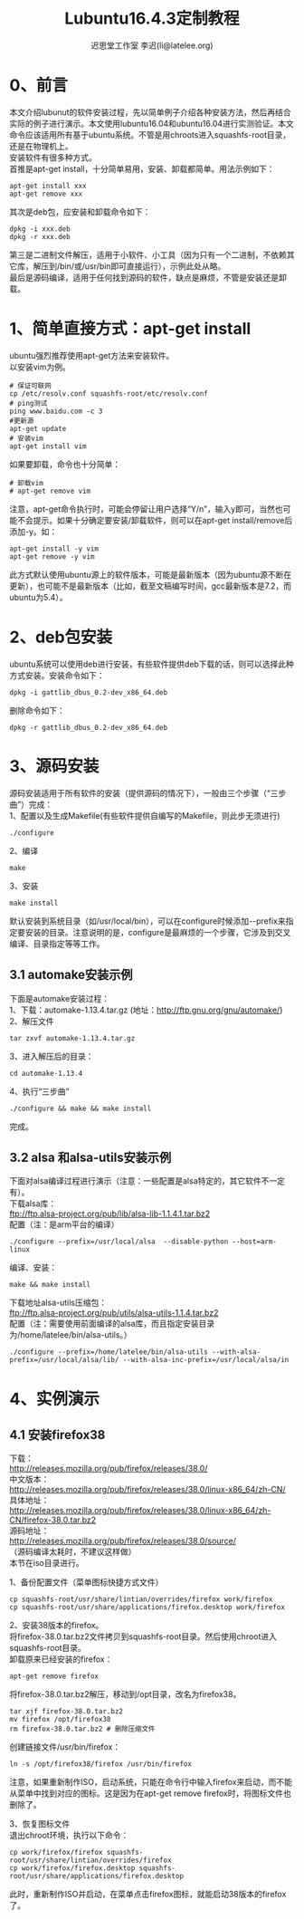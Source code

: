 <center><h1>Lubuntu16.4.3定制教程</h1></center>  
<center>迟思堂工作室 李迟(li@latelee.org)</center>  
  
# 0、前言  
  
本文介绍lubunut的软件安装过程，先以简单例子介绍各种安装方法，然后再结合实际的例子进行演示。本文使用lubuntu16.04和ubuntu16.04进行实测验证。本文命令应该适用所有基于ubuntu系统。不管是用chroots进入squashfs-root目录，还是在物理机上。  
安装软件有很多种方式。  
首推是apt-get install，十分简单易用，安装、卸载都简单。用法示例如下：  

```
apt-get install xxx  
apt-get remove xxx  
```
其次是deb包，应安装和卸载命令如下：  
```
dpkg -i xxx.deb  
dpkg -r xxx.deb  
```
第三是二进制文件解压，适用于小软件、小工具（因为只有一个二进制，不依赖其它库，解压到/bin/或/usr/bin即可直接运行），示例此处从略。  
最后是源码编译，适用于任何找到源码的软件，缺点是麻烦，不管是安装还是卸载。  
  
# 1、简单直接方式：apt-get install  
ubuntu强烈推荐使用apt-get方法来安装软件。  
以安装vim为例。  
```  
# 保证可联网  
cp /etc/resolv.conf squashfs-root/etc/resolv.conf  
# ping测试  
ping www.baidu.com -c 3  
#更新源  
apt-get update  
# 安装vim  
apt-get install vim  
```  
如果要卸载，命令也十分简单：  
```  
# 卸载vim  
# apt-get remove vim  
```  
注意，apt-get命令执行时，可能会停留让用户选择“Y/n”，输入y即可，当然也可能不会提示。如果十分确定要安装/卸载软件，则可以在apt-get install/remove后添加-y。如：  
```
apt-get install -y vim  
apt-get remove -y vim  
```  
此方式默认使用ubuntu源上的软件版本，可能是最新版本（因为ubuntu源不断在更新），也可能不是最新版本（比如，截至文稿编写时间，gcc最新版本是7.2，而ubuntu为5.4）。  
  
  
# 2、deb包安装  
ubuntu系统可以使用deb进行安装，有些软件提供deb下载的话，则可以选择此种方式安装。安装命令如下：  
```
dpkg -i gattlib_dbus_0.2-dev_x86_64.deb  
```
删除命令如下：  
```
dpkg -r gattlib_dbus_0.2-dev_x86_64.deb  
```  
  
# 3、源码安装  
源码安装适用于所有软件的安装（提供源码的情况下），一般由三个步骤（“三步曲”）完成：  
1、配置以及生成Makefile(有些软件提供自编写的Makefile，则此步无须进行)  
```
./configure  
```
2、编译  
```
make  
```
3、安装  
```
make install  
```
默认安装到系统目录（如/usr/local/bin），可以在configure时候添加--prefix来指定要安装的目录。注意说明的是，configure是最麻烦的一个步骤，它涉及到交叉编译、目录指定等等工作。  
  
## 3.1 automake安装示例  
下面是automake安装过程：  
1、下载：automake-1.13.4.tar.gz (地址：http://ftp.gnu.org/gnu/automake/)  
2、解压文件  
```
tar zxvf automake-1.13.4.tar.gz  
```
3、进入解压后的目录：  
```
cd automake-1.13.4  
```
4、执行“三步曲”  
```
./configure && make && make install  
```  
完成。  
  
## 3.2 alsa  和alsa-utils安装示例  
下面对alsa编译过程进行演示（注意：一些配置是alsa特定的，其它软件不一定有）。  
下载alsa库：  
ftp://ftp.alsa-project.org/pub/lib/alsa-lib-1.1.4.1.tar.bz2  
配置（注：是arm平台的编译）  
```
./configure --prefix=/usr/local/alsa  --disable-python --host=arm-linux  
```
编译、安装：  
```
make && make install  
```  
下载地址alsa-utils压缩包：  
ftp://ftp.alsa-project.org/pub/utils/alsa-utils-1.1.4.tar.bz2  
配置（注：需要使用前面编译的alsa库，而且指定安装目录为/home/latelee/bin/alsa-utils。）  
```
./configure --prefix=/home/latelee/bin/alsa-utils --with-alsa-prefix=/usr/local/alsa/lib/ --with-alsa-inc-prefix=/usr/local/alsa/in  
```  
  
# 4、实例演示  
## 4.1 安装firefox38  
下载：  
http://releases.mozilla.org/pub/firefox/releases/38.0/  
中文版本：  
http://releases.mozilla.org/pub/firefox/releases/38.0/linux-x86_64/zh-CN/  
具体地址：  
http://releases.mozilla.org/pub/firefox/releases/38.0/linux-x86_64/zh-CN/firefox-38.0.tar.bz2  
源码地址：  
http://releases.mozilla.org/pub/firefox/releases/38.0/source/  
（源码编译太耗时，不建议这样做）  
本节在iso目录进行。  
  
1、备份配置文件（菜单图标快捷方式文件）  
```
cp squashfs-root/usr/share/lintian/overrides/firefox work/firefox  
cp squashfs-root/usr/share/applications/firefox.desktop work/firefox  
```  
2、安装38版本的firefox。  
将firefox-38.0.tar.bz2文件拷贝到squashfs-root目录。然后使用chroot进入squashfs-root目录。  
卸载原来已经安装的firefox：  
```
apt-get remove firefox  
```
将firefox-38.0.tar.bz2解压，移动到/opt目录，改名为firefox38。  
```
tar xjf firefox-38.0.tar.bz2  
mv firefox /opt/firefox38  
rm firefox-38.0.tar.bz2 # 删除压缩文件  
```
创建链接文件/usr/bin/firefox：  
```
ln -s /opt/firefox38/firefox /usr/bin/firefox  
```  
注意，如果重新制作ISO，启动系统，只能在命令行中输入firefox来启动，而不能从菜单中找到对应的图标。这是因为在apt-get remove firefox时，将图标文件也删除了。  
  
3、恢复图标文件  
退出chroot环境，执行以下命令：  
```
cp work/firefox/firefox squashfs-root/usr/share/lintian/overrides/firefox  
cp work/firefox/firefox.desktop squashfs-root/usr/share/applications/firefox.desktop  
```  
此时，重新制作ISO并启动，在菜单点击firefox图标，就能启动38版本的firefox了。  
